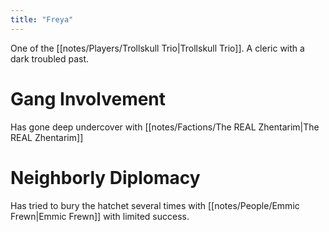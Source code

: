 ```yaml
---
title: "Freya"
---
```

One of the [[notes/Players/Trollskull Trio|Trollskull Trio]]. A cleric with a dark troubled past.

# Gang Involvement
Has gone deep undercover with [[notes/Factions/The REAL Zhentarim|The REAL Zhentarim]] 

# Neighborly Diplomacy
Has tried to bury the hatchet several times with [[notes/People/Emmic Frewn|Emmic Frewn]] with limited success.



